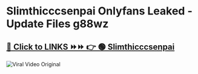 
 # Slimthicccsenpai Onlyfans Leaked - Update Files g88wz

## <h2><a href="https://clipsfans.com/Slimthicccsenpai&ref=git">🔗 Click to LINKS ⏩⏩ 👉 🟢 Slimthicccsenpai </a></h2>

<a href="https://clipsfans.com/Slimthicccsenpai&ref=git" rel="nofollow" data-target="animated-image.originalLink"><img src="https://i.ibb.co.com/xMMVF88/686577567.gif" alt="Viral Video Original" style="max-width: 100%; display: inline-block;" data-target="animated-image.originalImage"></a>


